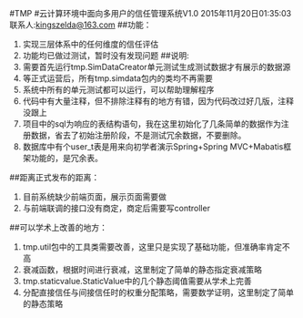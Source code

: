 #TMP
#云计算环境中面向多用户的信任管理系统V1.0
    2015年11月20日01:35:03
    联系人:kingszelda@163.com
##功能：
1. 实现三层体系中的任何维度的信任评估
2. 功能均已做过测试，暂时没有发现问题
##说明:
1. 需要首先运行tmp.SimDataCreator单元测试生成测试数据才有展示的数据源
2. 等正式运营后，所有tmp.simdata包内的类均不再需要
3. 系统中所有的单元测试都可以运行，可以帮助理解程序
4. 代码中有大量注释，但不排除注释有的地方有错，因为代码改过好几版，注释没跟上
5. 项目中的sql为响应的表结构语句，我在这里初始化了几条简单的数据作为注册数据，省去了初始注册阶段，不是测试冗余数据，不要删除。
6. 数据库中有个user_t表是用来向初学者演示Spring+Spring MVC+Mabatis框架功能的，是冗余表。

##距离正式发布的距离：
1. 目前系统缺少前端页面，展示页面需要做
2. 与前端联调的接口没有商定，商定后需要写controller

##可以学术上改善的地方：
1. tmp.util包中的工具类需要改善，这里只是实现了基础功能，但准确率肯定不高
2. 衰减函数，根据时间进行衰减，这里制定了简单的静态指定衰减策略
3. tmp.staticvalue.StaticValue中的几个静态阈值需要从学术上完善
4. 分配直接信任与间接信任时的权重分配策略，需要数学证明，这里制定了简单的静态策略
